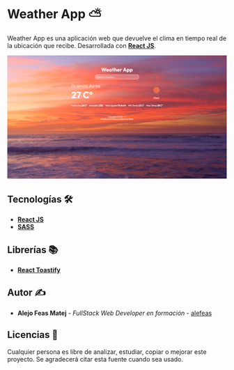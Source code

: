 # Weather App ⛅

Weather App es una aplicación web que devuelve el clima en tiempo real de la ubicación que recibe. Desarrollada con [**React JS**](https://reactjs.org/).

<img src="./public/readMeCoverImage.png" width="800">

## Tecnologías 🛠️

- [**React JS**](https://reactjs.org/)
- [**SASS**](https://sass-lang.com/install)

## Librerías 📚

- [**React Toastify**](https://www.npmjs.com/package/react-toastify)

## Autor ✍

- **Alejo Feas Matej** - *FullStack Web Developer en formación* - [alefeas](https://github.com/alefeas)

## Licencias 📃

Cualquier persona es libre de analizar, estudiar, copiar o mejorar este proyecto. Se agradecerá citar esta fuente cuando sea usado.